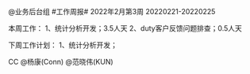 @业务后台组 #工作周报#
2022年2月第3周 20220221-20220225

本周工作：
1、统计分析开发；3.5人天
2、duty客户反馈问题排查；0.5人天

下周工作计划：
1、统计分析开发；

CC @杨康(Conn) @范晓伟(KUN)